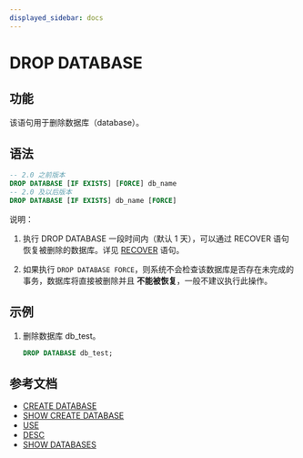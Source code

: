 ```yaml
---
displayed_sidebar: docs
---
```


# DROP DATABASE

## 功能

该语句用于删除数据库（database）。

## 语法

```sql
-- 2.0 之前版本
DROP DATABASE [IF EXISTS] [FORCE] db_name
-- 2.0 及以后版本
DROP DATABASE [IF EXISTS] db_name [FORCE]
```

说明：

1. 执行 DROP DATABASE 一段时间内（默认 1 天），可以通过 RECOVER 语句恢复被删除的数据库。详见 [RECOVER](../data-definition/RECOVER.md) 语句。

2. 如果执行 `DROP DATABASE FORCE`，则系统不会检查该数据库是否存在未完成的事务，数据库将直接被删除并且 **不能被恢复**，一般不建议执行此操作。

## 示例

1. 删除数据库 db_test。

    ```sql
    DROP DATABASE db_test;
    ```

## 参考文档

- [CREATE DATABASE](../data-definition/CREATE_DATABASE.md)
- [SHOW CREATE DATABASE](../data-manipulation/SHOW_CREATE_DATABASE.md)
- [USE](../data-definition/USE.md)
- [DESC](../Utility/DESCRIBE.md)
- [SHOW DATABASES](../data-manipulation/SHOW_DATABASES.md)
